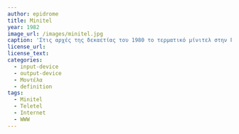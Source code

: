 ```yaml
---
author: epidrome
title: Minitel 
year: 1982
image_url: /images/minitel.jpg
caption: 'Στις αρχές της δεκαετίας του 1980 το τερματικό μίνιτελ στην Γαλλία συνδέεται με την οικιακή τηλεφωνική γραμμή και παρέχει υπηρεσίες που θα εμφανιστούν στο WWW τουλάχιστον δέκα χρόνια αργότερα, όπως αναζήτηση τηλεφωνικού αριθμού, αποστολή μηνυμάτων, κράτηση θέσεων, ενημέρωση και ψυχαγωγία.' 
license_url: 
license_text: 
categories:
  - input-device
  - output-device
  - Μοντέλα 
  - definition
tags:
  - Minitel
  - Teletel
  - Internet
  - WWW
---
```

